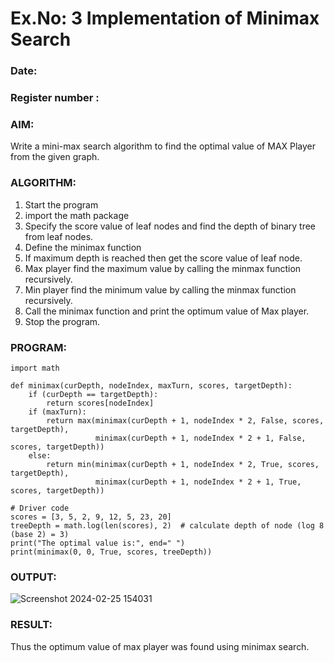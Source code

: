 # Ex.No: 3  Implementation of Minimax Search
### Date:                                                                            
### Register number : 
### AIM: 
Write a mini-max search algorithm to find the optimal value of MAX Player from the given graph.
### ALGORITHM:
1. Start the program
2. import the math package
3. Specify the score value of leaf nodes and find the depth of binary tree from leaf nodes.
4. Define the minimax function
5. If maximum depth is reached then get the score value of leaf node.
6. Max player find the maximum value by calling the minmax function recursively.
7. Min player find the minimum value by calling the minmax function recursively.
8. Call the minimax function  and print the optimum value of Max player.
9. Stop the program. 

### PROGRAM:
```
import math

def minimax(curDepth, nodeIndex, maxTurn, scores, targetDepth):
    if (curDepth == targetDepth):
        return scores[nodeIndex]
    if (maxTurn):
        return max(minimax(curDepth + 1, nodeIndex * 2, False, scores, targetDepth),
                   minimax(curDepth + 1, nodeIndex * 2 + 1, False, scores, targetDepth))
    else:
        return min(minimax(curDepth + 1, nodeIndex * 2, True, scores, targetDepth),
                   minimax(curDepth + 1, nodeIndex * 2 + 1, True, scores, targetDepth))

# Driver code
scores = [3, 5, 2, 9, 12, 5, 23, 20]
treeDepth = math.log(len(scores), 2)  # calculate depth of node (log 8 (base 2) = 3)
print("The optimal value is:", end=" ")
print(minimax(0, 0, True, scores, treeDepth))
```
### OUTPUT:

![Screenshot 2024-02-25 154031](https://github.com/KATHIR1611/AI_Lab_2023-24/assets/128135186/8b1fb2ae-6b5d-4bc6-89ee-8e3e9ae82401)


### RESULT:
Thus the optimum value of max player was found using minimax search.
